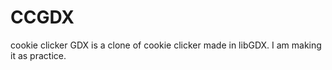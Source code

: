 CCGDX
=====

cookie clicker GDX is a clone of cookie clicker made in libGDX. I am making it as practice.
